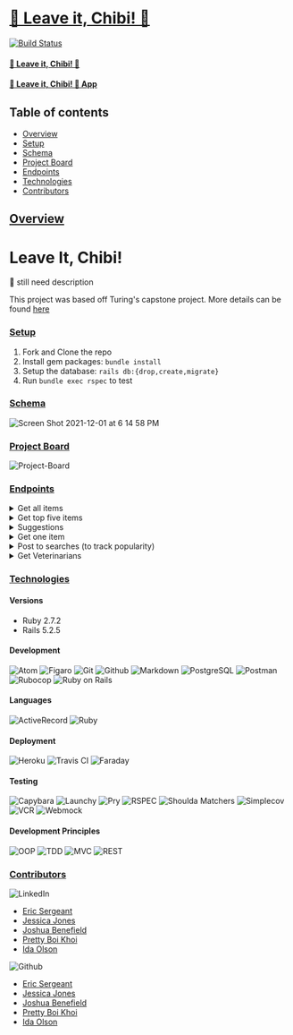 # [🐶 Leave it, Chibi! 🤮](https://github.com/chibifanclub/leave-it-chibi-be)

[![Build Status][travis-image]][travis-url]

#### [🐶 Leave it, Chibi! 🤮](https://github.com/chibifanclub/leave-it-chibi-fe)
#### [🐶 Leave it, Chibi! 🤮 App]()

## Table of contents
- [Overview](#overview)
- [Setup](#setup)
- [Schema](#schema)
- [Project Board](#project-board)
- [Endpoints](#endpoints)
- [Technologies](#technologies)
- [Contributors](#contributors)

## <ins>Overview</ins>

# Leave It, Chibi!
🦴 still need description

This project was based off Turing's capstone project. More details can be found [here](https://mod4.turing.edu/projects/capstone/)

### <ins>Setup</ins>
1. Fork and Clone the repo
2. Install gem packages: `bundle install`
3. Setup the database: `rails db:{drop,create,migrate}`
4. Run `bundle exec rspec` to test
### <ins>Schema</ins>
![Screen Shot 2021-12-01 at 6 14 58 PM](https://user-images.githubusercontent.com/80985215/144763241-9844be52-513b-4fad-82f8-0ce69046536c.png)


### <ins>Project Board</ins>
![Project-Board](https://github.com/orgs/chibifanclub/projects/1)

### <ins>Endpoints</ins>
<details>
  <summary>Get all items</summary>
  
  * Method: GET
 
  * Endpoint: https://chibi-be.herokuapp.com/api/v1/items
  
  Send request in the body: 
  
  ```json
  {
    "name": "onion"
  }
  ```
  Returns: 
  
```json
  {
    "data": [
      {
        "id": 1,
        "type": "item",
        "attributes": {
          "name": "remote",
          "description": "plastic",
          "toxicity": 5,
          "treatment": "big surgery", 
          "image": "https://cdn.vox-cdn.com/thumbor/pQ8yv3BoiduWTWBU8oE-8htJLao=/0x0:2040x1360/920x613/filters:focal(857x517:1183x843):format(webp)/cdn.vox-cdn.com/uploads/chorus_image/image/69149145/DSCF3621_Edited.0.jpg"
        }
      } 
    ]
  }

```
</details>

<details>
  <summary>Get top five items</summary>
  
  * Method: GET
 
  * Endpoint: api/v1/top_five
```json
  {
    "data": [
      {
        "id": 1,
        "type": "item",
        "attributes": {
          "name": "remote",
          "description": "plastic",
          "toxicity": 5,
          "treatment": "big surgery",
          "image": "https://cdn.vox-cdn.com/thumbor/pQ8yv3BoiduWTWBU8oE-8htJLao=/0x0:2040x1360/920x613/filters:focal(857x517:1183x843):format(webp)/cdn.vox-cdn.com/uploads/chorus_image/image/69149145/DSCF3621_Edited.0.jpg"
        }
      },
    {
      "id": 4,
        "type": "item",
        "attributes": {
          "name": "onion",
          "description": "vegetable, it will be a slow kill",
          "toxicity": 5,
          "treatment": "stomach pump and prayer if you believe",
          "image": "https://thesmartcanine.com/wp-content/uploads/2016/11/can-dogs-eat-onion-rings.jpg"
        }
      },
    {
      "id": 7,
        "type": "item",
        "attributes": {
          "name": "grapes",
          "description": "fruit, if you drop it on the floor, catch it before they do",
          "toxicity": 3,
          "treatment": "induce vomiting",
          "image": "https://i.pinimg.com/564x/bd/fd/74/bdfd742863ae216d6a9c8061d7991cd6.jpg"
        }
      },
    {
      "id": 8,
        "type": "item",
        "attributes": {
          "name": "chocolate",
          "description": "opposite of vanilla",
          "toxicity": 2,
          "treatment": "wait it out, my pup ate a candy bar and survived, JUST DON't LET IT HAPPEN AGAIN",
          "image": "https://images.wagwalkingweb.com/media/daily_wag/sense_guides/can-dogs-live-after-eating-chocolate/intro/Chocolate2.jpg"
        }
      },
    {
      "id": 10,
        "type": "item",
        "attributes": {
          "name": "tequila",
          "description": "alcohol",
          "toxicity": 2,
          "treatment": "pour peroxide down their throat and make them run in circles and watch a miracle happen",
          "image": "https://media.istockphoto.com/photos/dog-having-fun-and-drinking-alcohol-picture-id543473028"
        }
      }
    ]
  }

```
</details>

<details>
  <summary>Suggestions</summary>

  * Method: POST

  * Endpoint: https://chibi-be.herokuapp.com/api/v1/suggest
```json
  {
    "name": "raisin",
    "description": "shriveled up grapes"
  }
  ```
  * If the suggestion already in items, it will return item: 
  
  * For example:
  
  ```json
  {
    "name": "candy"
  }
  ```
  * Will return:
  
  ```json
  
  {
    "data": [
        {
            "id": "11",
            "type": "item",
            "attributes": {
                "name": "candies",
                "description": "Candy, gum, toothpaste, baked goods, and some diet foods are sweetened with xylitol. It can cause your dog's blood sugar to drop and can also cause liver failure... Eventually, your dog may have seizures.",
                "toxicity": 3,
                "treatment": "There is no antidote for xylitol poisoning, although treatment with intravenous dextrose (glucose) supplementation and liver protective drugs are beneficial.",
                "image": "https://assets3.thrillist.com/v1/image/2895077/1200x600/crop;"
            }
        }
    ]
}
  
  
```
</details>

<details>
  <summary>Get one item</summary>
  
  * Method: GET
 
  * Endpoint: https://chibi-be.herokuapp.com/api/v1/:id (for example: https://chibi-be.herokuapp.com/api/v1/8)
  
```json
  {
    "data": {
        "id": "2",
        "type": "item", 
        "attributes": {
            "name": "garlic",
            "description": "Toxic doses of garlic can cause damage to the red blood cells (making them more likely to       rupture) leading to anemia. GI upset can also occur (e.g., nausea, drooling, abdominal pain, vomiting, diarrhea). ... While tiny amounts of these foods in some pets, especially dogs, may be safe, large amounts can be very toxic.",
            "toxicity": 3,
            "treatment": "Your veterinarian might recommend intravenous fluids to keep him hydrated, and may prescribe a medication to control vomiting. In severe cases, blood transfusions might be necessary.",
            "image": "https://imagesvc.meredithcorp.io/v3/mm/image?url=https%3A%2F%2Fstatic.onecms.io%2Fwp-content%2Fuploads%2Fsites%2F47%2F2021%2F10%2F12%2Fcan-dog-eat-garlic.png&q=85"
        }
    }
}

```
</details>

<details>
  <summary>Post to searches (to track popularity)</summary>
  
  * Method: POST
 
  * https://chibi-be.herokuapp.com/api/v1/searches?item_id=:id(for example: https://chibi-be.herokuapp.com/api/v1/searches?item_id=4)
  
  If the item has been searched previously, the response will be:
  
  ```json
   {
    "response": "Search count increased"
  }
  ```
  If the item has not been searched previously, the response will be: 
  
  ```json
  {
    "response": "Search created"
  }
  ```
</details>

<details>
  <summary>Get Veterinarians</summary>
  
  * Method: GET

  * Parameters: City, State ex. "Cheyenne, WY"
                or ZIP code ex. "82001"
 
  * Endpoint: https://chibi-be.herokuapp.com/api/v1/veterinarians (for example: https://chibi-be.herokuapp.com/api/v1/veterinarians?location=Denver,CO)
  
```json
{
    "data": [
        {
            "id": null,
            "type": "veterinarian",
            "attributes": {
                "name": "5280 Veterinary Care",
                "address": "3100 Gilpin St, Denver, CO 80205",
                "phone": "(720) 789-7000",
                "reviews": 89,
                "rating": 4.5,
                "image": "https://s3-media3.fl.yelpcdn.com/bphoto/Rw7hk8x4D8XUWJPt5VwYwA/o.jpg"
            }
        },
        {
            "id": null,
            "type": "veterinarian",
            "attributes": {
                "name": "Park Hill Veterinary Medical Center",
                "address": "2255 Oneida St, Denver, CO 80207",
                "phone": "(303) 388-2255",
                "reviews": 160,
                "rating": 4.0,
                "image": "https://s3-media2.fl.yelpcdn.com/bphoto/fpw6Uzz-YPg9_NhTvvibwQ/o.jpg"
            }
        },
        {
            "id": null,
            "type": "veterinarian",
            "attributes": {
                "name": "Whole Pet Wellness Veterinary Services",
                "address": "Denver, CO 80207",
                "phone": "(720) 583-4442",
                "reviews": 17,
                "rating": 5.0,
                "image": "https://s3-media1.fl.yelpcdn.com/bphoto/DMD8hBAxPp9iiqohe-JmCA/o.jpg"
            }
        },
        {
            "id": null,
            "type": "veterinarian",
            "attributes": {
                "name": "VCA Alameda East Veterinary Hospital",
                "address": "9770 E Alameda Ave, Denver, CO 80247",
                "phone": "(303) 366-2639",
                "reviews": 297,
                "rating": 3.5,
                "image": "https://s3-media2.fl.yelpcdn.com/bphoto/clnrDyqit6qUSBbkirujpw/o.jpg"
            }
        },
        {
            "id": null,
            "type": "veterinarian",
            "attributes": {
                "name": "Caring Pathways",
                "address": "Englewood, CO 80112",
                "phone": "(720) 287-2553",
                "reviews": 136,
                "rating": 5.0,
                "image": "https://s3-media4.fl.yelpcdn.com/bphoto/gep_G4SXFE7RYVmj7sO_3g/o.jpg"
            }
        }
    ]
}

```
</details>

### <ins>Technologies</ins>

#### Versions
- Ruby 2.7.2
- Rails 5.2.5

#### Development
![Atom][Atom-img]
![Figaro][Figaro-img]
![Git][Git-img]
![Github][Github-img]
![Markdown][Markdown-img]
![PostgreSQL][PostgreSQL-img]
![Postman][Postman-img]
![Rubocop][Rubocop-img]
![Ruby on Rails][Ruby on Rails-img]

#### Languages
![ActiveRecord][ActiveRecord-img]
![Ruby][Ruby-img]

#### Deployment
![Heroku][Heroku-img]
![Travis CI][Travis CI-img]
![Faraday][Faraday-img]

#### Testing
![Capybara][Capybara-img]
![Launchy][Launchy-img]
![Pry][Pry-img]
![RSPEC][RSPEC-img]
![Shoulda Matchers][Shoulda Matchers-img]
![Simplecov][Simplecov-img]
![VCR][VCR-img]
![Webmock][Webmock-img]

#### Development Principles
![OOP][OOP-img]
![TDD][TDD-img]
![MVC][MVC-img]
![REST][REST-img]

### <ins>Contributors</ins>
![LinkedIn][LinkedIn-img]
- [Eric Sergeant](https://www.linkedin.com/in/ericsergeant)
- [Jessica Jones](https://www.linkedin.com/in/justjj/)
- [Joshua Benefield](https://www.linkedin.com/in/joshua-benefield-033898206/)
- [Pretty Boi Khoi](https://www.linkedin.com/in/khoifishpond/)
- [Ida Olson](https://www.linkedin.com/in/idaolson/)

![Github][Github-img]
- [Eric Sergeant](https://github.com/EricSergeant)
- [Jessica Jones](https://github.com/JeJones21)
- [Joshua Benefield](https://github.com/Jabene)
- [Pretty Boi Khoi](https://github.com/khoifishpond)
- [Ida Olson](https://github.com/idaolson)



<!-- Markdown link & img dfn's -->
[travis-image]: https://app.travis-ci.com/TannerDale/bones-be.svg?branch=main
[travis-url]: https://app.travis-ci.com/TannerDale/bones-be
[Github-img]: https://img.shields.io/badge/GitHub-100000?style=for-the-badge&logo=github&logoColor=white

<!-- #### Development -->
[Atom-img]: https://img.shields.io/badge/Atom-66595C.svg?&style=flaste&logo=atom&logoColor=white
[Bootstrap-img]: https://img.shields.io/badge/Bootstrap-563D7C?style=for-the-badge&logo=bootstrap&logoColor=white
[Figaro-img]: https://img.shields.io/badge/figaro-b81818.svg?&style=flaste&logo=rubygems&logoColor=white
[Git-img]: https://img.shields.io/badge/Git-F05032.svg?&style=flaste&logo=git&logoColor=white
[Github-img]: https://img.shields.io/badge/GitHub-181717.svg?&style=flaste&logo=github&logoColor=white
[Markdown-img]: https://img.shields.io/badge/Markdown-000000?style=for-the-badge&logo=markdown&logoColor=white
[PostgreSQL-img]: https://img.shields.io/badge/PostgreSQL-4169E1.svg?&style=flaste&logo=postgresql&logoColor=white
[Postman-img]: https://img.shields.io/badge/Postman-FF6C37?style=for-the-badge&logo=Postman&logoColor=white
[Rubocop-img]: https://img.shields.io/badge/rubocop-b81818.svg?&style=flaste&logo=rubygems&logoColor=white
[Ruby on Rails-img]: https://img.shields.io/badge/Ruby%20On%20Rails-b81818.svg?&style=flat&logo=rubyonrails&logoColor=white

<!-- #### Languages -->
[ActiveRecord-img]: https://img.shields.io/badge/ActiveRecord-CC0000.svg?&style=flaste&logo=rubyonrails&logoColor=white
[CSS3-img]: https://img.shields.io/badge/CSS3-1572B6.svg?&style=flaste&logo=css3&logoColor=white
[HTML5-img]: https://img.shields.io/badge/HTML5-0EB201.svg?&style=flaste&logo=html5&logoColor=white
[Ruby-img]: https://img.shields.io/badge/Ruby-CC0000.svg?&style=flaste&logo=ruby&logoColor=white

<!-- #### Deployment -->
[Heroku-img]: https://img.shields.io/badge/Heroku-430098.svg?&style=flaste&logo=heroku&logoColor=white
[Travis CI-img]: https://badgen.net/badge/icon/travis?icon=travis&label
[Faraday-img]: https://img.shields.io/badge/faraday-b81818.svg?&style=flaste&logo=rubygems&logoColor=white

<!-- #### Testing -->
[Capybara-img]: https://img.shields.io/badge/capybara-b81818.svg?&style=flaste&logo=rubygems&logoColor=white
[Launchy-img]: https://img.shields.io/badge/launchy-b81818.svg?&style=flaste&logo=rubygems&logoColor=white
[Pry-img]: https://img.shields.io/badge/pry-b81818.svg?&style=flaste&logo=rubygems&logoColor=white
[RSPEC-img]: https://img.shields.io/badge/rspec-b81818.svg?&style=flaste&logo=rubygems&logoColor=white
[Shoulda Matchers-img]: https://img.shields.io/badge/shoulda--matchers-b81818.svg?&style=flaste&logo=rubygems&logoColor=white
[Simplecov-img]: https://img.shields.io/badge/simplecov-b81818.svg?&style=flaste&logo=rubygems&logoColor=white
[VCR-img]: https://img.shields.io/badge/vcr-b81818.svg?&style=flaste&logo=rubygems&logoColor=white
[Webmock-img]: https://img.shields.io/badge/webmock-b81818.svg?&style=flaste&logo=rubygems&logoColor=white

<!-- #### Development Principles -->
[OOP-img]: https://img.shields.io/badge/OOP-b81818.svg?&style=flaste&logo=OOP&logoColor=white
[TDD-img]: https://img.shields.io/badge/TDD-b87818.svg?&style=flaste&logo=TDD&logoColor=white
[MVC-img]: https://img.shields.io/badge/MVC-b8b018.svg?&style=flaste&logo=MVC&logoColor=white
[REST-img]: https://img.shields.io/badge/REST-33b818.svg?&style=flaste&logo=REST&logoColor=white

<!-- ### <ins>Contributors</ins> -->
[LinkedIn-img]: https://img.shields.io/badge/LinkedIn-0077B5?style=for-the-badge&logo=linkedin&logoColor=white
